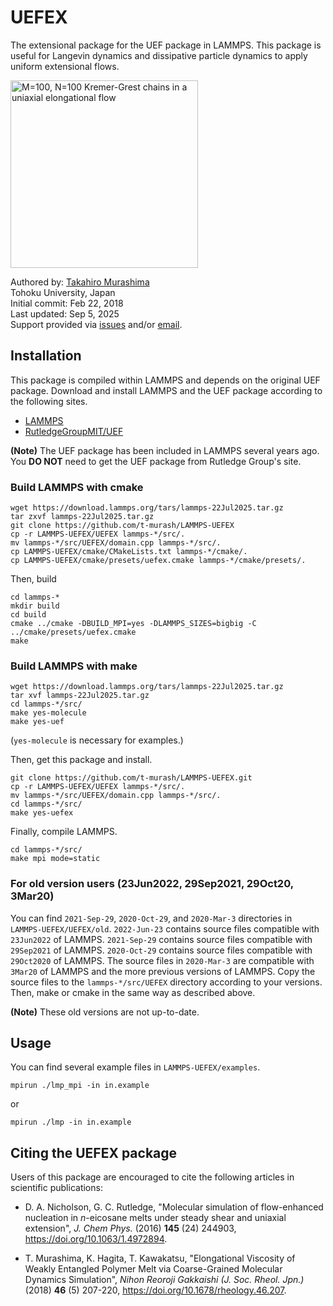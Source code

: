 # UEFEX
The extensional package for the UEF package in LAMMPS. This package is useful for Langevin dynamics and dissipative particle dynamics to apply uniform extensional flows.

<img src="https://github.com/t-murash/LAMMPS-UEFEX/blob/master/img/movie-2022-04-18.gif" title="M=100, N=100 Kremer-Grest chains in a uniaxial elongational flow" width=300/>

Authored by:
[Takahiro Murashima](https://github.com/t-murash)<br>
Tohoku University, Japan<br>
Initial commit: Feb 22, 2018<br>
Last updated: Sep 5, 2025<br>
Support provided via [issues](https://github.com/t-murash/LAMMPS-UEFEX/issues) and/or [email](mailto:murasima@cmpt.phys.tohoku.ac.jp).

<!--
<img src="https://github.com/t-murash/LAMMPS-UEFEX/blob/master/img/movie.gif" title="M=100, N=100 Kremer-Grest chains in a uniaxial elongational flow" width=300/>

<img src="https://github.com/t-murash/LAMMPS-UEFEX/blob/master/img/original-view.gif" title="M=100, N=100 Kremer-Grest chains in a uniaxial elongational flow" width=300/>

<img src="https://github.com/t-murash/LAMMPS-UEFEX/blob/master/img/cubic-view.gif" title="M=100, N=100 Kremer-Grest chains in a uniaxial elongational flow" width=300/>
-->



## Installation
This package is compiled within LAMMPS and depends on the original UEF package.
Download and install LAMMPS and the UEF package according to the following sites.
* [LAMMPS](https://lammps.org/)
* [RutledgeGroupMIT/UEF](https://github.com/RutledgeGroupMIT/UEF)

**(Note)** The UEF package has been included in LAMMPS several years ago. You **DO NOT** need to get the UEF package from Rutledge Group's site.


### Build LAMMPS with cmake

```
wget https://download.lammps.org/tars/lammps-22Jul2025.tar.gz
tar zxvf lammps-22Jul2025.tar.gz
git clone https://github.com/t-murash/LAMMPS-UEFEX
cp -r LAMMPS-UEFEX/UEFEX lammps-*/src/.
mv lammps-*/src/UEFEX/domain.cpp lammps-*/src/.
cp LAMMPS-UEFEX/cmake/CMakeLists.txt lammps-*/cmake/.
cp LAMMPS-UEFEX/cmake/presets/uefex.cmake lammps-*/cmake/presets/.

```
Then, build
```
cd lammps-*
mkdir build
cd build
cmake ../cmake -DBUILD_MPI=yes -DLAMMPS_SIZES=bigbig -C ../cmake/presets/uefex.cmake
make
```


### Build LAMMPS with make
```
wget https://download.lammps.org/tars/lammps-22Jul2025.tar.gz
tar xvf lammps-22Jul2025.tar.gz
cd lammps-*/src/
make yes-molecule
make yes-uef
```
(`yes-molecule` is necessary for examples.)

Then, get this package and install.

```
git clone https://github.com/t-murash/LAMMPS-UEFEX.git
cp -r LAMMPS-UEFEX/UEFEX lammps-*/src/.
mv lammps-*/src/UEFEX/domain.cpp lammps-*/src/.
cd lammps-*/src/
make yes-uefex
```

Finally, compile LAMMPS.

```
cd lammps-*/src/
make mpi mode=static
```



### For old version users (23Jun2022, 29Sep2021, 29Oct20, 3Mar20)
You can find `2021-Sep-29`, `2020-Oct-29`, and `2020-Mar-3` directories in `LAMMPS-UEFEX/UEFEX/old`.
`2022-Jun-23` contains source files compatible with `23Jun2022` of LAMMPS.
`2021-Sep-29` contains source files compatible with `29Sep2021` of LAMMPS.
`2020-Oct-29` contains source files compatible with `29Oct2020` of LAMMPS.
The source files in `2020-Mar-3` are compatible with `3Mar20` of LAMMPS and the more previous versions of LAMMPS.
Copy the source files to the `lammps-*/src/UEFEX` directory according to your versions.
Then, make or cmake in the same way as described above.

**(Note)** These old versions are not up-to-date.

## Usage
You can find several example files in `LAMMPS-UEFEX/examples`.
```
mpirun ./lmp_mpi -in in.example
```
or
```
mpirun ./lmp -in in.example
```


## Citing the UEFEX package

Users of this package are encouraged to cite the following articles in scientific publications:

* D. A. Nicholson, G. C. Rutledge, "Molecular simulation of flow-enhanced nucleation in *n*-eicosane melts under steady shear and uniaxial extension", *J. Chem Phys.* (2016) **145** (24) 244903, https://doi.org/10.1063/1.4972894.

* T. Murashima, K. Hagita, T. Kawakatsu, "Elongational Viscosity of Weakly Entangled Polymer Melt via Coarse-Grained Molecular Dynamics Simulation", *Nihon Reoroji Gakkaishi (J. Soc. Rheol. Jpn.)*  (2018) **46** (5) 207-220, https://doi.org/10.1678/rheology.46.207.
